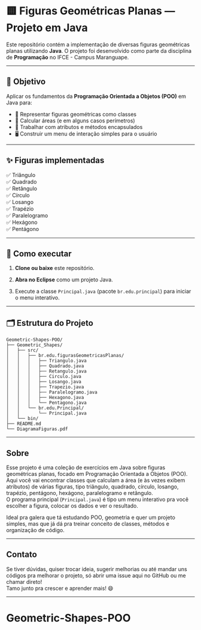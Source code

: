 # 🟨 Figuras Geométricas Planas — Projeto em Java

Este repositório contém a implementação de diversas figuras geométricas planas utilizando **Java**. O projeto foi desenvolvido como parte da disciplina de **Programação** no IFCE - Campus Maranguape.

---

## 📌 Objetivo

Aplicar os fundamentos da **Programação Orientada a Objetos (POO)** em Java para:

- 📐 Representar figuras geométricas como classes
- 📏 Calcular áreas (e em alguns casos perímetros)
- 🧮 Trabalhar com atributos e métodos encapsulados
- 🖥️ Construir um menu de interação simples para o usuário

---

## ✨ Figuras implementadas

✅ Triângulo  
✅ Quadrado  
✅ Retângulo  
✅ Círculo  
✅ Losango  
✅ Trapézio  
✅ Paralelogramo  
✅ Hexágono  
✅ Pentágono  

---

## 🚀 Como executar

1. **Clone ou baixe** este repositório.

2. **Abra no Eclipse** como um projeto Java.

3. Execute a classe `Principal.java` (pacote `br.edu.principal`) para iniciar o menu interativo.

---

## 🗂️ Estrutura do Projeto

```plaintext
Geometric-Shapes-POO/
├── Geometric_Shapes/
│   ├── src/
│   │   ├── br.edu.figurasGeometricasPlanas/
│   │   │   ├── Triangulo.java
│   │   │   ├── Quadrado.java
│   │   │   ├── Retangulo.java
│   │   │   ├── Circulo.java
│   │   │   ├── Losango.java
│   │   │   ├── Trapezio.java
│   │   │   ├── Paralelogramo.java
│   │   │   ├── Hexagono.java
│   │   │   └── Pentagono.java
│   │   └── br.edu.Principal/
│   │       └── Principal.java
│   └── bin/
├── README.md
└── DiagramaFiguras.pdf
```

---

## Sobre

Esse projeto é uma coleção de exercícios em Java sobre figuras geométricas planas, focado em Programação Orientada a Objetos (POO).  
Aqui você vai encontrar classes que calculam a área (e às vezes exibem atributos) de várias figuras, tipo triângulo, quadrado, círculo, losango, trapézio, pentágono, hexágono, paralelogramo e retângulo.  
O programa principal (`Principal.java`) é tipo um menu interativo pra você escolher a figura, colocar os dados e ver o resultado.

Ideal pra galera que tá estudando POO, geometria e quer um projeto simples, mas que já dá pra treinar conceito de classes, métodos e organização de código.

---

## Contato

Se tiver dúvidas, quiser trocar ideia, sugerir melhorias ou até mandar uns códigos pra melhorar o projeto, só abrir uma issue aqui no GitHub ou me chamar direto!  
Tamo junto pra crescer e aprender mais! 😄

---
# Geometric-Shapes-POO

